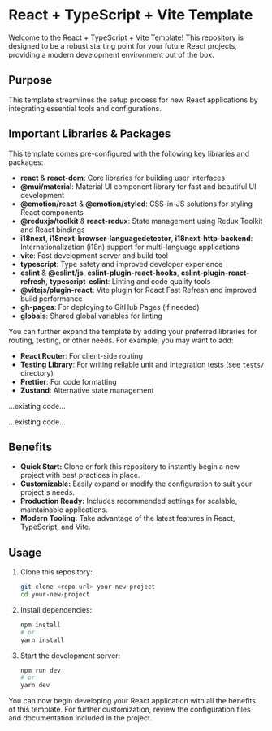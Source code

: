 # React + TypeScript + Vite Template

Welcome to the React + TypeScript + Vite Template! This repository is designed to be a robust starting point for your future React projects, providing a modern development environment out of the box.

## Purpose

This template streamlines the setup process for new React applications by integrating essential tools and configurations.

## Important Libraries & Packages

This template comes pre-configured with the following key libraries and packages:

- **react** & **react-dom**: Core libraries for building user interfaces
- **@mui/material**: Material UI component library for fast and beautiful UI development
- **@emotion/react** & **@emotion/styled**: CSS-in-JS solutions for styling React components
- **@reduxjs/toolkit** & **react-redux**: State management using Redux Toolkit and React bindings
- **i18next**, **i18next-browser-languagedetector**, **i18next-http-backend**: Internationalization (i18n) support for multi-language applications
- **vite**: Fast development server and build tool
- **typescript**: Type safety and improved developer experience
- **eslint** & **@eslint/js**, **eslint-plugin-react-hooks**, **eslint-plugin-react-refresh**, **typescript-eslint**: Linting and code quality tools
- **@vitejs/plugin-react**: Vite plugin for React Fast Refresh and improved build performance
- **gh-pages**: For deploying to GitHub Pages (if needed)
- **globals**: Shared global variables for linting

You can further expand the template by adding your preferred libraries for routing, testing, or other needs. For example, you may want to add:

- **React Router**: For client-side routing
- **Testing Library**: For writing reliable unit and integration tests (see `tests/` directory)
- **Prettier**: For code formatting
- **Zustand**: Alternative state management

...existing code...

...existing code...

## Benefits

- **Quick Start:** Clone or fork this repository to instantly begin a new project with best practices in place.
- **Customizable:** Easily expand or modify the configuration to suit your project's needs.
- **Production Ready:** Includes recommended settings for scalable, maintainable applications.
- **Modern Tooling:** Take advantage of the latest features in React, TypeScript, and Vite.

## Usage

1. Clone this repository:
   ```bash
   git clone <repo-url> your-new-project
   cd your-new-project
   ```
2. Install dependencies:
   ```bash
   npm install
   # or
   yarn install
   ```
3. Start the development server:
   ```bash
   npm run dev
   # or
   yarn dev
   ```

You can now begin developing your React application with all the benefits of this template. For further customization, review the configuration files and documentation included in the project.
